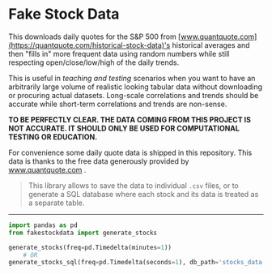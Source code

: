 Fake Stock Data
===============

This downloads daily quotes for the S&P 500 from
[www.quantquote.com](https://quantquote.com/historical-stock-data)'s historical
averages and then "fills in" more frequent data using random numbers while
still respecting open/close/low/high of the daily trends.

This is useful in _teaching and testing_ scenarios when you want to have an
arbitrarily large volume of realistic looking tabular data without downloading
or procuring actual datasets. Long-scale correlations and trends should be
accurate while short-term correlations and trends are non-sense.

**TO BE PERFECTLY CLEAR.  THE DATA COMING FROM THIS PROJECT IS NOT ACCURATE.  IT
SHOULD ONLY BE USED FOR COMPUTATIONAL TESTING OR EDUCATION.**

For convenience some daily quote data is shipped in this repository.  This data
is thanks to the free data generously provided by www.quantquote.com .

> This library allows to save the data to individual `.csv` files, or to generate a 
SQL database where each stock and its data is treated as a separate table.

---
```Python
import pandas as pd
from fakestockdata import generate_stocks

generate_stocks(freq=pd.Timedelta(minutes=1))
    # OR
generate_stocks_sql(freq=pd.Timedelta(seconds=1), db_path='stocks_data.db', dropDates=True)
```
